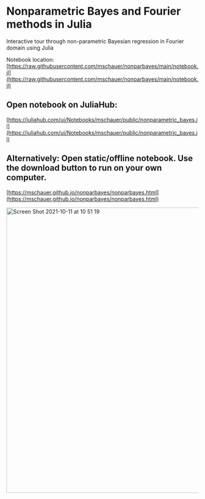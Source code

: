 # Nonparametric Bayes and Fourier methods in Julia

Interactive tour through non-parametric Bayesian regression in Fourier domain using Julia

Notebook location:  [https://raw.githubusercontent.com/mschauer/nonparbayes/main/notebook.jl](https://raw.githubusercontent.com/mschauer/nonparbayes/main/notebook.jl)

## Open notebook on JuliaHub:

[https://juliahub.com/ui/Notebooks/mschauer/public/nonparametric_bayes.jl](https://juliahub.com/ui/Notebooks/mschauer/public/nonparametric_bayes.jl)

## Alternatively: Open static/offline notebook. Use the download button to run on your own computer.

[https://mschauer.github.io/nonparbayes/nonparbayes.html](https://mschauer.github.io/nonparbayes/nonparbayes.html)

<img width="746" alt="Screen Shot 2021-10-11 at 10 51 19" src="https://user-images.githubusercontent.com/1923437/136761559-67efc19b-273c-472f-9e4a-5610f973df00.png">
